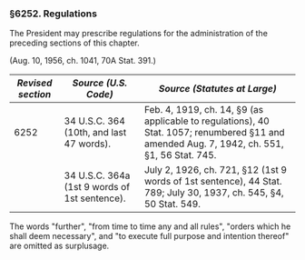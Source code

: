 ### §6252. Regulations ###

The President may prescribe regulations for the administration of the preceding sections of this chapter.

(Aug. 10, 1956, ch. 1041, 70A Stat. 391.)

|*Revised section*|            *Source (U.S. Code)*             |                                                       *Source (Statutes at Large)*                                                        |
|-----------------|---------------------------------------------|-------------------------------------------------------------------------------------------------------------------------------------------|
|      6252       |  34 U.S.C. 364 (10th, and last 47 words).   |Feb. 4, 1919, ch. 14, §9 (as applicable to regulations), 40 Stat. 1057; renumbered §11 and amended Aug. 7, 1942, ch. 551, §1, 56 Stat. 745.|
|                 |34 U.S.C. 364a (1st 9 words of 1st sentence).|             July 2, 1926, ch. 721, §12 (1st 9 words of 1st sentence), 44 Stat. 789; July 30, 1937, ch. 545, §4, 50 Stat. 549.             |

The words "further", "from time to time any and all rules", "orders which he shall deem necessary", and "to execute full purpose and intention thereof" are omitted as surplusage.